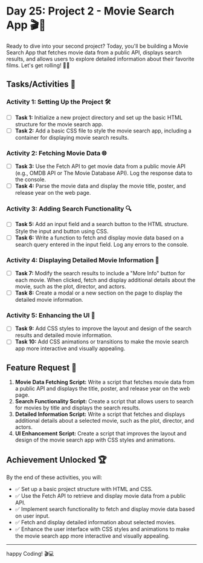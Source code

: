# Day 25: Project 2 - Movie Search App 🎬🎥

Ready to dive into your second project? Today, you'll be building a Movie Search App that fetches movie data from a public API, displays search results, and allows users to explore detailed information about their favorite films. Let's get rolling! 🍿🎉

## Tasks/Activities 📝

### Activity 1: Setting Up the Project 🛠️
- [ ] **Task 1:** Initialize a new project directory and set up the basic HTML structure for the movie search app.
- [ ] **Task 2:** Add a basic CSS file to style the movie search app, including a container for displaying movie search results.

### Activity 2: Fetching Movie Data 🌐
- [ ] **Task 3:** Use the Fetch API to get movie data from a public movie API (e.g., OMDB API or The Movie Database API). Log the response data to the console.
- [ ] **Task 4:** Parse the movie data and display the movie title, poster, and release year on the web page.

### Activity 3: Adding Search Functionality 🔍
- [ ] **Task 5:** Add an input field and a search button to the HTML structure. Style the input and button using CSS.
- [ ] **Task 6:** Write a function to fetch and display movie data based on a search query entered in the input field. Log any errors to the console.

### Activity 4: Displaying Detailed Movie Information 📜
- [ ] **Task 7:** Modify the search results to include a "More Info" button for each movie. When clicked, fetch and display additional details about the movie, such as the plot, director, and actors.
- [ ] **Task 8:** Create a modal or a new section on the page to display the detailed movie information.

### Activity 5: Enhancing the UI 🎨
- [ ] **Task 9:** Add CSS styles to improve the layout and design of the search results and detailed movie information.
- [ ] **Task 10:** Add CSS animations or transitions to make the movie search app more interactive and visually appealing.

## Feature Request 🎯

1. **Movie Data Fetching Script:** Write a script that fetches movie data from a public API and displays the title, poster, and release year on the web page.
2. **Search Functionality Script:** Create a script that allows users to search for movies by title and displays the search results.
3. **Detailed Information Script:** Write a script that fetches and displays additional details about a selected movie, such as the plot, director, and actors.
4. **UI Enhancement Script:** Create a script that improves the layout and design of the movie search app with CSS styles and animations.

## Achievement Unlocked 🏆

By the end of these activities, you will:

- ✅ Set up a basic project structure with HTML and CSS.
- ✅ Use the Fetch API to retrieve and display movie data from a public API.
- ✅ Implement search functionality to fetch and display movie data based on user input.
- ✅ Fetch and display detailed information about selected movies.
- ✅ Enhance the user interface with CSS styles and animations to make the movie search app more interactive and visually appealing.

---

happy Coding! 🎬💻